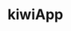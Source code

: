# kiwiApp

<a href="https://media.giphy.com/media/1k2YxB325ZkaOhU42N/giphy.gif" title="Search location"/></a>


<p align="center">
  <a href="https://media.giphy.com/media/1k2YxB325ZkaOhU42N/giphy.gif" title="Search location"/></a>
